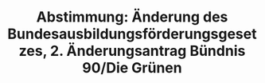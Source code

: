 ---
abstimmung:
  abstimmung: 7
  bundestagssitzung: 66
  datum: 13. November 2014
  legislaturperiode: 18
categories:
- Wissenschaft
- Bildung
- Ausbildung
data:
- title: Abstimmungsergebnis 20141113_7-data.pdf
  url: /res/abstimmungsliste/20141113_7-data.pdf
- title: Abstimmungsergebnis 20141113_7_xls-data.csv
  url: /res/abstimmungsliste/csv/20141113_7_xls-data.csv
documents:
- local: /res/abstimmungsdaten/018-066-07/1802663.pdf
  title: Drucksache 18/02663.pdf
  url: http://dip21.bundestag.de/dip21/btd/18/026/1802663.pdf
- local: /res/abstimmungsdaten/018-066-07/1803142.pdf
  title: Drucksache 18/03142.pdf
  url: http://dip21.bundestag.de/dip21/btd/18/031/1803142.pdf
- local: /res/abstimmungsdaten/018-066-07/1803183.pdf
  title: Drucksache 18/03183.pdf
  url: http://dip21.bundestag.de/dip21/btd/18/031/1803183.pdf
ergebnis:
  cdu/csu:
    enthaltung: 0
    gesamt: 311
    ja: 0
    nein: 289
    nichtabgegeben: 22
    ungueltig: 0
  die.linke:
    enthaltung: 53
    gesamt: 64
    ja: 0
    nein: 0
    nichtabgegeben: 11
    ungueltig: 0
  file: 20141113_7_xls-data.csv
  gruenen:
    enthaltung: 0
    gesamt: 63
    ja: 56
    nein: 0
    nichtabgegeben: 7
    ungueltig: 0
  spd:
    enthaltung: 0
    gesamt: 193
    ja: 0
    nein: 180
    nichtabgegeben: 13
    ungueltig: 0
layout: abstimmung
links:
- title: https://www.bundestag.de/parlament/plenum/abstimmung/abstimmung?id=313
  url: https://www.bundestag.de/parlament/plenum/abstimmung/abstimmung?id=313
preview: 'Deutscher Bundestag


  66. Sitzung des Deutschen Bundestages

  am Donnerstag, 13.November 2014


  Endgültiges Ergebnis der Namentlichen Abstimmung Nr. 7


  Änderungsantrag der Abgeordneten Kai Gehring, Özcan Mutlu, Katja Dörner, weiterer

  Abgeordneter und der Fraktion BÜNDNIS 90/DIE GRÜNEN

  zu der zweiten Beratung des Gesetzentwurfs der Bundesregierung

  Entwurf eines Fünfundzwanzigsten Gesetzes zur Änderung des

  Bundesausbildungsförderungsgesetzes (25. BAföGÄndG)

  - Drucksachen 18/2663, 18/3142 und 18/3183 -


  Abgegebene Stimmen insgesamt:

  Nicht abgegebene Stimmen:

  Ja-Stimmen:

  Nein-Stimmen:

  Enthaltungen:

  Ungültige:


  Berlin, den 13.11.2014


  578

  53

  56

  469

  53

  0


  Beginn: 20:26

  Ende: 20:29

  '
tags:
- Forschung
- Hochschulen
- Ausbildung
- BAföG
title: 'Abstimmung: Änderung des Bundesausbildungsförderungsgesetzes, 2. Änderungsantrag
  Bündnis 90/Die Grünen'
---